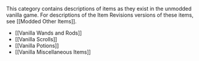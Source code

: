 
This category contains descriptions of items as they exist in the unmodded vanilla game. For descriptions of the Item Revisions versions of these items, see [[Modded Other Items]].

- [[Vanilla Wands and Rods]]
- [[Vanilla Scrolls]]
- [[Vanilla Potions]]
- [[Vanilla Miscellaneous Items]]

